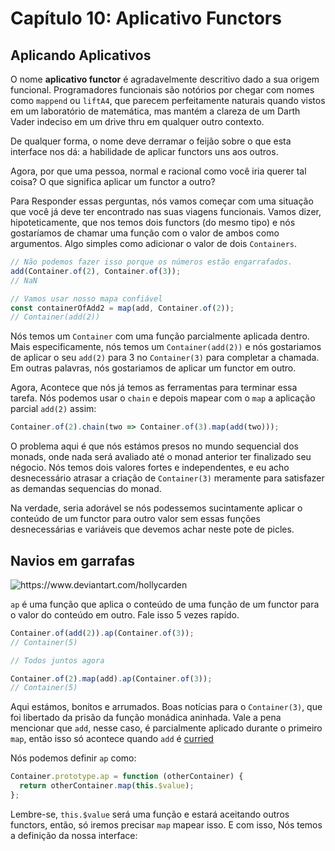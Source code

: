 # Capítulo 10: Aplicativo Functors

## Aplicando Aplicativos

O nome **aplicativo functor** é agradavelmente descritivo dado a sua origem funcional. Programadores funcionais são notórios por chegar com nomes como `mappend` ou `liftA4`, que parecem perfeitamente naturais quando vistos em um laboratório de matemática, mas mantém a clareza de um Darth Vader indeciso em um drive thru em qualquer outro contexto.  

De qualquer forma, o nome deve derramar o feijão sobre o que esta interface nos dá: a habilidade de aplicar functors uns aos outros.

Agora, por que uma pessoa, normal e racional como você iria querer tal coisa? O que significa aplicar um functor a outro?

Para Responder essas perguntas, nós vamos começar com uma situação que você já deve ter encontrado nas suas viagens funcionais. Vamos dizer, hipoteticamente, que nos temos dois functors (do mesmo tipo) e nós gostaríamos de chamar uma função com o valor de ambos como argumentos. Algo simples como adicionar o valor de dois `Containers`.

```js
// Não podemos fazer isso porque os números estão engarrafados.
add(Container.of(2), Container.of(3));
// NaN

// Vamos usar nosso mapa confiável
const containerOfAdd2 = map(add, Container.of(2));
// Container(add(2))
```

Nós temos um `Container` com uma função parcialmente aplicada dentro. Mais especificamente, nós temos um `Container(add(2))` e nós gostariamos de aplicar o seu `add(2)` para 3 no `Container(3)` para completar a chamada. Em outras palavras, nós gostariamos de aplicar um functor em outro.

Agora, Acontece que nós já temos as ferramentas para terminar essa tarefa. Nós podemos usar o `chain` e depois mapear com o `map` a aplicação parcial `add(2)` assim:

```js
Container.of(2).chain(two => Container.of(3).map(add(two)));
```

O problema aqui é que nós estámos presos no mundo sequencial dos monads, onde nada será avaliado até o monad anterior ter finalizado seu négocio. Nós temos dois valores fortes e independentes, e eu acho desnecessário atrasar a criação de `Container(3)` meramente para satisfazer as demandas sequencias do monad.

Na verdade, seria adorável se nós podessemos sucintamente aplicar o conteúdo de um functor para outro valor sem essas funções desnecessárias e variáveis que devemos achar neste pote de picles.

## Navios em garrafas

<img src="images/ship_in_a_bottle.jpg" alt="https://www.deviantart.com/hollycarden" />

`ap` é uma função que aplica o conteúdo de uma função de um functor para o valor do conteúdo em outro. Fale isso 5 vezes rapído.

```js
Container.of(add(2)).ap(Container.of(3));
// Container(5)

// Todos juntos agora

Container.of(2).map(add).ap(Container.of(3));
// Container(5)
```

Aqui estámos, bonitos e arrumados. Boas notícias para o `Container(3)`, que foi libertado da prisão da função monádica aninhada. Vale a pena mencionar que `add`, nesse caso, é parcialmente aplicado durante o primeiro `map`, então isso só acontece quando `add` é [curried](https://pt.wikipedia.org/wiki/Currying)

Nós podemos definir `ap` como:

```js
Container.prototype.ap = function (otherContainer) {
  return otherContainer.map(this.$value);
};
```

Lembre-se, `this.$value` será uma função e estará aceitando outros functors, então, só iremos precisar `map` mapear isso. E com isso, Nós temos a definição da nossa interface:

 
